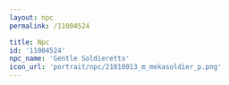 ```yaml
---
layout: npc
permalink: /11004524

title: Npc
id: '11004524'
npc_name: 'Gentle Soldieretto'
icon_url: 'portrait/npc/21010013_m_mekasoldier_p.png'
---
```

